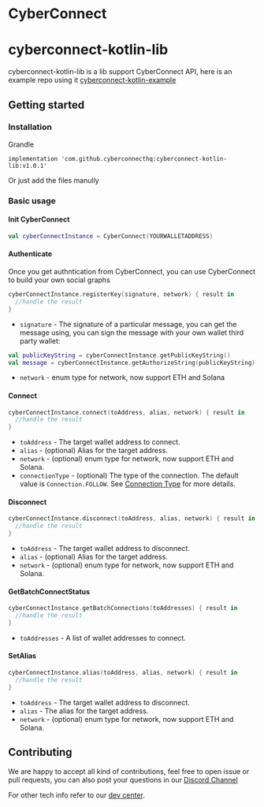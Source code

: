 # CyberConnect

# cyberconnect-kotlin-lib
cyberconnect-kotlin-lib is a lib support CyberConnect API, here is an example repo using it
[cyberconnect-kotlin-example](https://github.com/cyberconnecthq/cyberconnect-kotlin-example)

## Getting started

### Installation
Grandle
```
implementation 'com.github.cyberconnecthq:cyberconnect-kotlin-lib:v1.0.1'
```
Or just add the files manully


### Basic usage

#### Init CyberConnect

```kotlin
val cyberConnectInstance = CyberConnect(YOURWALLETADDRESS)
```

#### Authenticate

Once you get authntication from CyberConnect, you can use CyberConnect to build your own social graphs

```kotlin
cyberConnectInstance.registerKey(signature, network) { result in
  //handle the result
}
```
- `signature` - The signature of a particular message, you can get the message using, you can sign the message with your own wallet third party wallet:
```kotlin
val publicKeyString = cyberConnectInstance.getPublicKeyString()
val message = cyberConnectInstance.getAuthorizeString(publicKeyString)
```
- `network` - enum type for network, now support ETH and Solana

#### Connect

```kotlin
cyberConnectInstance.connect(toAddress, alias, network) { result in
  //handle the result
}
```

- `toAddress` - The target wallet address to connect.
- `alias` - (optional) Alias for the target address.
- `network` - (optional) enum type for network, now support ETH and Solana.
- `connectionType` - (optional) The type of the connection. The default value is `Connection.FOLLOW`. See [Connection Type](#ConnectionType) for more details.

#### Disconnect

```kotlin
cyberConnectInstance.disconnect(toAddress, alias, network) { result in
  //handle the result
}
```

- `toAddress` - The target wallet address to disconnect.
- `alias` - (optional) Alias for the target address.
- `network` - (optional) enum type for network, now support ETH and Solana.

#### GetBatchConnectStatus

```kotlin
cyberConnectInstance.getBatchConnections(toAddresses) { result in
  //handle the result
}
```

- `toAddresses` - A list of wallet addresses to connect.

#### SetAlias

```kotlin
cyberConnectInstance.alias(toAddress, alias, network) { result in
  //handle the result
}
```

- `toAddress` - The target wallet address to disconnect.
- `alias` - The alias for the target address.
- `network` - (optional) enum type for network, now support ETH and Solana.


## Contributing

We are happy to accept all kind of contributions, feel free to open issue or pull requests, you can also post your questions in our [Discord Channel](https://discord.gg/cyberconnect)

For other tech info refer to our [dev center](https://docs.cyberconnect.me).

